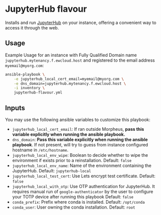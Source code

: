 # JupyterHub flavour
Installs and run [JupyterHub](https://jupyter.org/hub) on your instance, offering a convenient way to access it through the web.

## Usage

Example Usage for an instance with Fully Qualified Domain name `jupyterhub.mytenancy.f.ewcloud.host` and registered to the email address `myemail@myorg.com`:

```bash
ansible-playbook \
    -e jupyterhub_local_cert_email=myemail@myorg.com \
    -e dns_domain=jupyterhub.mytenancy.f.ewcloud.host \
    -i inventory \
    jupyterhub-flavour.yml
```

## Inputs

You may use the following ansible variables to customize this playbook:
- `jupyterhub_local_cert_email`: If ran outside Morpheus, **pass this variable explicitly when running the ansible playbook.**
- `dns_domain`: **Pass this variable explicitly when running the ansible playbook**. If not present, will try to guess from instance configured hostname in `/etc/hostname`.
- `jupyterhub_local_env_wipe`: Boolean to decide whether to wipe the environment if exists prior to a reinstallation. Default: `false`
- `jupyterhub_local_env_name`: Name of the environment containing the JupyterHub. Default: `jupyterhub-local`
- `jupyterhub_local_test_cert`: Use Lets encrypt test certificate. Default: `false`
- `jupyterhub_local_with_otp`: Use OTP authentication for JupyterHub. It requires manual run of `google-authenticator` by the user to configure your TOTP device after running this playbook Default: `false`
- `conda_prefix`: Prefix where conda is installed. Default: `/opt/conda`
- `conda_user`: User owning the conda installation. Default: `root`
  